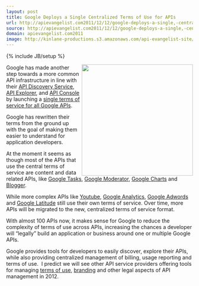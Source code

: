 ```yaml
---
layout: post
title: Google Deploys a Single Centralized Terms of Use for APIs
url: http://apievangelist.com2011/12/12/google-deploys-a-single,-centralized-terms-of-use-for-apis/
source: http://apievangelist.com2011/12/12/google-deploys-a-single,-centralized-terms-of-use-for-apis/
domain: apievangelist.com2011
image: http://kinlane-productions.s3.amazonaws.com/api-evangelist-site/blog/google-logo-legal-600.jpg
---
```

{% include JB/setup %}<p>
     <img src="http://kinlane-productions.s3.amazonaws.com/api-evangelist/google/google-logo-legal-600.jpg"  width="300" align="right" />
</p>
<p>
     Google has made another step towards a more common API infrastructure in line with their <a title="API Discovery Service" href="http://blog.apievangelist.com/2011/05/21/google-apis-discovery-service/">API Discovery Service</a>, <a title="Google API Explorer" href="http://blog.apievangelist.com/2011/03/08/google-api-explorer/">API Explorer</a>, and <a title="Google API Console" href="http://blog.apievangelist.com/2011/05/21/google-apis-console/">API Console</a> by launching a <a href="http://code.google.com/apis/terms/index.html">single terms of service for all Google APIs</a>.
</p>
<p>
     Google has rewritten their terms from the ground up with the goal of making them easier to understand for application developers.
</p>
<p>
     At the moment it seems as though most of the APIs that use the central terms of service are content and data related APIs, like <a title="Google Tasks" href="http://code.google.com/apis/tasks/terms.html">Google Tasks</a>, <a title="Google Moderator" href="http://code.google.com/apis/moderator/terms.html">Google Moderator</a>, <a title="Google Charts" href="http://code.google.com/apis/chart/terms.html">Google Charts</a> and <a title="Blogger" href="http://code.google.com/apis/blogger/terms.html">Blogger</a>.
</p>
<p>
     While more complex APIs like <a title="Youtube Terms of Service" href="http://code.google.com/apis/youtube/terms.html">Youtube</a>, <a title="Google Analytics" href="http://www.google.com/analytics/tos.html">Google Analytics</a>, <a title="Google Adwords Terms of Service" href="http://code.google.com/apis/adwords/docs/terms.html">Google Adwords</a> and <a title="Google Latitude" href="http://code.google.com/apis/latitude/terms.html">Google Latitude</a> still use their own terms of service. Over time, more APIs will be migrated to the new, centralized terms of service format. 
</p>
<p>
     With almost 100 APIs now, it makes sense for Google to reduce the complexity of terms of use across APIs, increasing the chances a developer will “legally” build an application or business around one or multiple Google APIs. 
</p>
<p>
     Google provides tools for developers to easily discover, explore their APIs, while also providing centralized management of billing, usage reporting and terms of use.  I predict we will see other API service providers offering tools for managing <a title="terms of use" href="http://blog.apievangelist.com/buildingblocks/terms_of_use__conditions.php">terms of use</a>, <a title="branding" href="http://blog.apievangelist.com/buildingblocks/branding.php">branding</a> and other legal aspects of API management in 2012.
</p>
